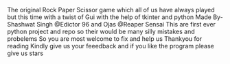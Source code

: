 The original Rock Paper Scissor game which all of us have always played but this time with a twist of Gui with the help of tkinter and python
Made By-Shashwat Singh @Edictor 96 and Ojas @Reaper Sensai
This are first ever python project and repo so their would be many silly mistakes and probelems
So you are most welcome to fix and help us 
Thankyou for reading
Kindly give us your feeedback and if you like the program please give us stars 
